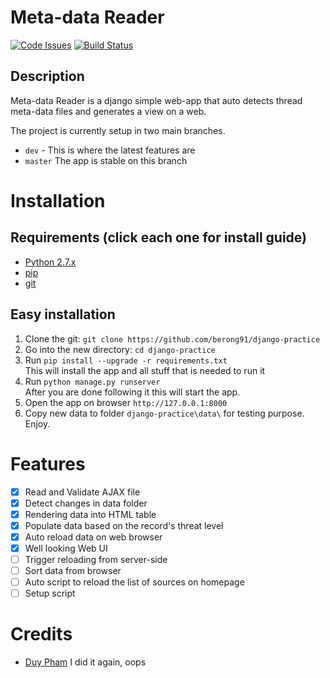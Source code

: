 # Meta-data Reader
[![Code Issues](https://www.quantifiedcode.com/api/v1/project/aaa830e2a8a148ce8a86200796335430/snapshot/origin:dev:HEAD/badge.svg)](https://www.quantifiedcode.com/app/project/aaa830e2a8a148ce8a86200796335430?branch=origin%2Fdev)
[![Build Status](https://travis-ci.org/berong91/django-practice.svg?branch=dev)](https://travis-ci.org/berong91/django-practice) 

## Description
Meta-data Reader is a django simple web-app that auto detects thread meta-data files and generates a view on a web.

The project is currently setup in two main branches. 
- `dev` - This is where the latest features are
- `master` The app is stable on this branch

# Installation

## Requirements (click each one for install guide)
- [Python 2.7.x](http://docs.python-guide.org/en/latest/starting/installation/)
- [pip](https://pip.pypa.io/en/stable/installing/)
- [git](https://git-scm.com/book/en/v2/Getting-Started-Installing-Git)

## Easy installation
1. Clone the git: `git clone https://github.com/berong91/django-practice`
2. Go into the new directory: `cd django-practice`
3. Run `pip install --upgrade -r requirements.txt`  
    This will install the app and all stuff that is needed to run it
4. Run `python manage.py runserver`  
    After you are done following it this will start the app.
5. Open the app on browser `http://127.0.0.1:8000`
6. Copy new data to folder `django-practice\data\` for testing purpose. Enjoy.

# Features
- [x] Read and Validate AJAX file
- [x] Detect changes in data folder
- [x] Rendering data into HTML table
- [x] Populate data based on the record's threat level 
- [x] Auto reload data on web browser
- [x] Well looking Web UI
- [ ] Trigger reloading from server-side
- [ ] Sort data from browser
- [ ] Auto script to reload the list of sources on homepage
- [ ] Setup script

# Credits
- [Duy Pham](https://github.com/berong91) I did it again, oops
